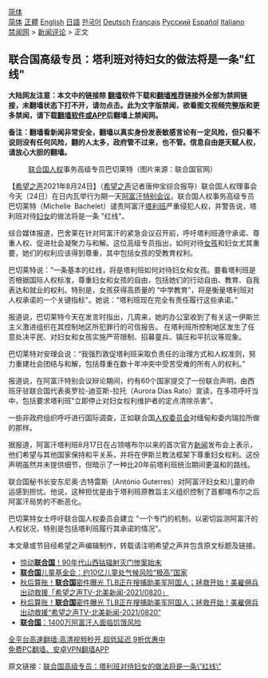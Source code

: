  <!-- 面包屑导航 --> <div class="breadcrumb"><!-- GTranslate: https://gtranslate.io/ -->  <div class="switcher notranslate">  <div class="selected">  <a href="#" onclick="return false;"> 简体</a>  </div>  <div class="option">  <a href="https://www.bannedbook.org" onclick="doGTranslate('zh-CN|zh-CN');jQuery('div.switcher div.selected a').html(jQuery(this).html());return false;" title="简体中文" class="nturl selected"> 简体</a>  <a href="https://www.bannedbook.org/zh-tw/" onclick="doGTranslate('zh-CN|zh-TW');jQuery('div.switcher div.selected a').html(jQuery(this).html());return false;" title="繁體中文" class="nturl"> 正體</a>  <a href="https://www.bannedbook.org/en/" onclick="doGTranslate('zh-CN|en');jQuery('div.switcher div.selected a').html(jQuery(this).html());return false;" title="English" class="nturl"> English</a>  <a href="https://www.bannedbook.org/ja/" onclick="doGTranslate('zh-CN|ja');jQuery('div.switcher div.selected a').html(jQuery(this).html());return false;" title="日本語" class="nturl"> 日語</a>  <a href="https://www.bannedbook.org/ko/" onclick="doGTranslate('zh-CN|ko');jQuery('div.switcher div.selected a').html(jQuery(this).html());return false;" title="한국어" class="nturl"> 한국어</a>  <a href="https://www.bannedbook.org/de/" onclick="doGTranslate('zh-CN|de');jQuery('div.switcher div.selected a').html(jQuery(this).html());return false;" title="Deutsch" class="nturl"> Deutsch</a>  <a href="https://www.bannedbook.org/fr/" onclick="doGTranslate('zh-CN|fr');jQuery('div.switcher div.selected a').html(jQuery(this).html());return false;" title="Français" class="nturl"> Français</a>  <a href="https://www.bannedbook.org/ru/" onclick="doGTranslate('zh-CN|ru');jQuery('div.switcher div.selected a').html(jQuery(this).html());return false;" title="Русский" class="nturl"> Русский</a>  <a href="https://www.bannedbook.org/es/" onclick="doGTranslate('zh-CN|es');jQuery('div.switcher div.selected a').html(jQuery(this).html());return false;" title="Español" class="nturl"> Español</a>  <a href="https://www.bannedbook.org/it/" onclick="doGTranslate('zh-CN|it');jQuery('div.switcher div.selected a').html(jQuery(this).html());return false;" title="Italiano" class="nturl"> Italiano</a>  </div>  </div>      <div class='breadcrumb-sub'><!-- Breadcrumb NavXT 6.3.0 --> <a href="https://www.bannedbook.org/" class="home">禁闻网</a> &gt; <a href="https://www.bannedbook.org/bnews/comments/" class="category">新闻评论</a> &gt; 正文</div></div><h2>联合国高级专员：塔利班对待妇女的做法将是一条&quot;红线&quot;</h2> <p class="notice"><b>大陆网友注意：本文中的链接除 <a href="https://github.com/bannedbook/fanqiang" >翻墙</a>软件下载和<a href="https://github.com/killgcd/justmysocks/blob/master/README.md">翻墙推荐</a>链接外全部为禁网链接，未翻墙状态下打不开，请勿点击。此为文字版禁闻，欲看图文视频完整版和更多禁闻，请下载<a href="https://github.com/bannedbook/fanqiang">翻墙软件或APP</a>后翻墙上禁闻网。</p><p>备注：翻墙看新闻非常安全，翻墙以真实身份发表敏感言论有一定风险，但只看不说则没有任何风险，翻的人太多，政府管不过来，也不管。信息自由是天赋人权，请放心大胆的翻墙。</b></p>  <div class="entry"> <figure> <p><figcaption><a href="https://www.bannedbook.org/bnews/tag/%e8%81%94%e5%90%88%e5%9b%bd/" class="st_tag internal_tag" rel="tag" title="标签 联合国 下的日志">联合国</a><a href="https://www.bannedbook.org/bnews/tag/%e4%ba%ba%e6%9d%83/" class="st_tag internal_tag" rel="tag" title="标签 人权 下的日志">人权</a>事务高级专员巴切莱特（图片来源：联合国官网）</figcaption></figure> <p>【<span class='wp_keywordlink_affiliate'><a href="https://www.soundofhope.org" title="希望之声" target="_blank">希望之声</a></span>2021年8月24日】（<a href="https://www.bannedbook.org/bnews/tag/%e5%b8%8c%e6%9c%9b%e4%b9%8b%e5%a3%b0/" class="st_tag internal_tag" rel="tag" title="标签 希望之声 下的日志">希望之声</a>记者唐仲宝综合报导）联合国人权理事会今天（24日）在日内瓦举行为期一天<a href="https://www.bannedbook.org/bnews/tag/%e9%98%bf%e5%af%8c%e6%b1%97/" class="st_tag internal_tag" rel="tag" title="标签 阿富汗 下的日志">阿富汗</a><a href="https://www.bannedbook.org/bnews/tag/%E7%89%B9%E5%88%AB%E4%BC%9A%E8%AE%AE/" class="st_tag internal_tag" rel="tag" title="标签 特别会议 下的日志">特别会议</a>。联合国人权事务高级专员巴切莱特（Michelle Bachelet）谴责阿富汗<a href="https://www.bannedbook.org/bnews/tag/%e5%a1%94%e5%88%a9%e7%8f%ad/" class="st_tag internal_tag" rel="tag" title="标签 塔利班 下的日志">塔利班</a>严重侵犯人权，并警告说，塔利班对待<a href="https://www.bannedbook.org/bnews/tag/%E5%A6%87%E5%A5%B3/" class="st_tag internal_tag" rel="tag" title="标签 妇女 下的日志">妇女</a>的做法将是一条 &quot;红线&quot;。</p> <p>综合媒体报道，巴舍莱在针对阿富汗的紧急会议召开前，呼吁塔利班遵守承诺、尊重人权、促进社会凝聚力与和解。这位高级专员指出，如何对待<a href="https://www.bannedbook.org/bnews/tag/%e5%a5%b3%e5%ad%a9/" class="st_tag internal_tag" rel="tag" title="标签 女孩 下的日志">女孩</a>和妇女尤其重要，她们的权利应该得到尊重，其中包括女孩的受教育权利。 </p> <p>巴切莱特说：&quot;一条基本的红线，将是塔利班如何对待妇女和女孩。要看塔利班是否根据国际人权标准，尊重妇女和女孩的自由，包括她们的行动自由、教育、自我表达和就业的权利。特别是，女孩获得高质量的 “中学教育”，将是衡量塔利班对人权承诺的一个关键指标&quot;。她说：“塔利班现在完全有责任履行这些承诺。”</p>  <p>报道说，巴切莱特今天在发言时指出，几周来，她的办公室收到了有关这一伊斯兰主义激进组织在其控制地区所犯罪行的可信报告。 在塔利班所控制地区发生了任意处决平民、对妇女和女孩实施严苛限制、招募童兵、镇压和平抗议等现象。 </p> <p>巴切莱特对安理会说：“我强烈敦促塔利班采取负责任的治理方式和人权准则，努力重建社会团结与和解，包括尊重在数十年冲突中受苦受难的所有人的权利。”</p> <p>报道说，在阿富汗特别会议辩论期间，约有60个国家提交了一份联合声明，由西班牙驻联合国代表奥罗拉-迪亚斯-拉托（Aurora Dias Rato）宣读，在多项呼吁当中，包括要求塔利班&quot;立即停止对妇女权利维护者的定点清除杀害&quot;。</p>  <p>一些非政府组织呼吁进行国际调查，正如联合国<a href="https://www.bannedbook.org/bnews/tag/%E4%BA%BA%E6%9D%83%E5%A7%94%E5%91%98%E4%BC%9A/" class="st_tag internal_tag" rel="tag" title="标签 人权委员会 下的日志">人权委员会</a>对缅甸和委内瑞拉所做的那样。</p> <p>据报道，阿富汗塔利班8月17日在占领喀布尔以来的首次官方<span class='wp_keywordlink_affiliate'><a href="https://www.bannedbook.org/" title="新闻">新闻</a></span>发布会上表示，他们希望与其他国家保持和平关系，并将在伊斯兰教法框架下尊重妇女权利。这份声明虽然并未提供细节，但暗示了一种比20年前塔利班统治期间更温和的路线。</p> <p>联合国秘书长安东尼奥·古特雷斯（António Guterres）对阿富汗妇女和儿童的命运感到担忧。他说，这种担忧是由于塔利班原教旨主义组织控制了首都喀布尔之后阿富汗局势的不断恶化。</p>  <p>巴切莱特女士呼吁联合国人权委员会建立 &quot;一个专门的机制，以密切监测阿富汗的人权状况，特别是包括塔利班履行其承诺的情况&quot;。</p> <p>本文章或节目经希望之声编辑制作，转载请注明希望之声并包含原文标题及链接。 </p> <ul class='op-related-articles' title='相关阅读'> <li><a href='https://www.bannedbook.org/bnews/lifebaike/20210824/1612154.html' target='_blank'>惊动<b>联合国</b>！90年代山西钴辐射灭门惨案始末</a></li> <li><a href='https://www.bannedbook.org/bnews/baitai/20210821/1610630.html' target='_blank'><b>联合国</b>儿童基金会：约10亿儿童处气候风险“极高”国家</a></li> <li><a href='https://www.bannedbook.org/bnews/comments/20210821/1610476.html' target='_blank'>秋后算账！<b>联合国</b>密件曝光 TLB正在搜捕助美军阿国人；拯救开始！美雇佣兵出动救援「希望之声TV-北美新闻-2021/0820」</a></li> <li><a href='https://www.bannedbook.org/bnews/comments/20210821/1610424.html' target='_blank'>秋后算账！<b>联合国</b>密件曝光  TLB正在搜捕助美军阿国人；拯救开始！美雇佣兵出动救援“希望之声TV-北美新闻-2021/0820”</a></li> <li><a href='https://www.bannedbook.org/bnews/baitai/20210821/1610396.html' target='_blank'><b>联合国</b>：1400万阿富汗人面临饥饿风险</a></li> </ul> <p class="texttj"> <a href="https://github.com/bannedbook/fanqiang/wiki/V2ray%E6%9C%BA%E5%9C%BA" target="_blank">全平台高速翻墙:高清视频秒开,超低延迟,9折优惠中</a><br/> <a href="https://github.com/bannedbook/fanqiang/wiki/%E7%A6%81%E9%97%BB%E7%BD%91%E5%AE%89%E5%8D%93%E7%BF%BB%E5%A2%99%E6%96%B0%E9%97%BBAPP" target="_blank">免费PC翻墙、安卓VPN翻墙APP</a></p> <p>原文链接：<a class="src_link"  href="https://www.soundofhope.org/post/538478" target="_blank">联合国高级专员：塔利班对待妇女的做法将是一条\&#8221;红线\&#8221;</a></p><a name='sharetosocial'></a>  <div style="margin-bottom:5px;padding-bottom:5px;clear:both"> <div id="archive-pix-1" class="banner-ads"> <!-- AuctionX Display platform tag START --> <div id="26318x728x90x621x_ADSLOT2" clicktrack="%%CLICK_URL_ESC%%"></div> <!-- AuctionX Display platform tag END --> </div> <div id="archive-pix-2" class="banner-ads"> <!-- AuctionX Display platform tag START --> <div id="26315x300x250x621x_ADSLOT2" clicktrack="%%CLICK_URL_ESC%%"></div> <!-- AuctionX Display platform tag END --> </div> </div>  <div id="archive-pix-1" class="banner-ads"> <!-- AuctionX Display platform tag START --> <div id="26318x728x90x621x_ADSLOT3" clicktrack="%%CLICK_URL_ESC%%"></div> <!-- AuctionX Display platform tag END --> </div> </div><!--END ENTRY--> 